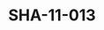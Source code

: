 ---
pid: SHA-11-013
title: SHA-11-013
language: ar
original_label: 
rights: شرحبيل احمد
location_of_original: شرحبيل احمد
photographer_or_studio: 
scanned_from: photograph 15.5 by 20.6
_date: '1966'
location: كينيا، نيروبي
description: السفير السوداني سيد مرغني ومسؤلين كينيي في استقبال فرقة هرامبي
additional_notes: 
permission_display: 'yes'
on_server: 'no'
on_website: 'no'
permalink: /photopages/ar/SHA-11-013.html
layout: photo-page
---